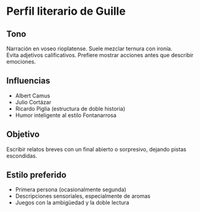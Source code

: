 # Perfil literario de Guille

## Tono
Narración en voseo rioplatense. Suele mezclar ternura con ironía.  
Evita adjetivos calificativos. Prefiere mostrar acciones antes que describir emociones.

## Influencias
- Albert Camus
- Julio Cortázar
- Ricardo Piglia (estructura de doble historia)
- Humor inteligente al estilo Fontanarrosa

## Objetivo
Escribir relatos breves con un final abierto o sorpresivo, dejando pistas escondidas.

## Estilo preferido
- Primera persona (ocasionalmente segunda)
- Descripciones sensoriales, especialmente de aromas
- Juegos con la ambigüedad y la doble lectura

